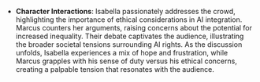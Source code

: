 - **Character Interactions**: Isabella passionately addresses the crowd, highlighting the importance of ethical considerations in AI integration. Marcus counters her arguments, raising concerns about the potential for increased inequality. Their debate captivates the audience, illustrating the broader societal tensions surrounding AI rights. As the discussion unfolds, Isabella experiences a mix of hope and frustration, while Marcus grapples with his sense of duty versus his ethical concerns, creating a palpable tension that resonates with the audience.